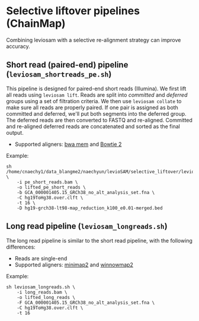 # Selective liftover pipelines (ChainMap)

Combining leviosam with a selective re-alignment strategy can improve accuracy.

## Short read (paired-end) pipeline (`leviosam_shortreads_pe.sh`)

This pipeline is designed for paired-end short reads (Illumina). 
We first lift all reads using `leviosam lift`. 
Reads are split into _committed_ and _deferred_ groups using a set of filtration criteria. 
We then use `leviosam collate` to make sure all reads are properly paired. 
If one pair is assigned as both committed and deferred, we'll put both segments into the deferred group.
The deferred reads are then converted to FASTQ and re-aligned.
Committed and re-aligned deferred reads are concatenated and sorted as the final output.

* Supported aligners: [bwa mem](https://github.com/lh3/bwa) and [Bowtie 2](http://bowtie-bio.sourceforge.net/bowtie2/manual.shtml) 

Example:
```
sh /home/cnaechy1/data_blangme2/naechyun/levioSAM/selective_liftover/leviosam_refflow_mappability.sh \
    -i pe_short_reads.bam \
    -o lifted_pe_short_reads \
    -b GCA_000001405.15_GRCh38_no_alt_analysis_set.fna \
    -C hg19ToHg38.over.clft \
    -t 16 \
    -D hg19-grch38-lt98-map_reduction_k100_e0.01-merged.bed
```


## Long read pipeline (`leviosam_longreads.sh`)

The long read pipeline is similar to the short read pipeline, with the following differences:

- Reads are single-end
- Supported aligners: [minimap2](https://github.com/lh3/minimap2) and [winnowmap2](https://github.com/marbl/Winnowmap)

Example:
```
sh leviosam_longreads.sh \
    -i long_reads.bam \
    -o lifted_long_reads \
    -F GCA_000001405.15_GRCh38_no_alt_analysis_set.fna \
    -C hg19ToHg38.over.clft \
    -t 16
```

